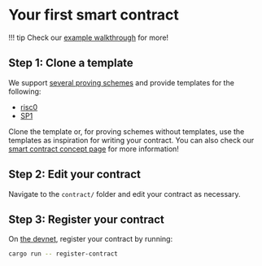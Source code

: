 # Your first smart contract

!!! tip
    Check our [example walkthrough](./example/your-first-smart-contract.md) for more!

## Step 1: Clone a template

We support [several proving schemes](../concepts/proof-generation.md#our-supported-proving-schemes) and provide templates for the following:

- [risc0](https://github.com/Hyle-org/risc0-template)
- [SP1](https://github.com/Hyle-org/template-sp1)

Clone the template or, for proving schemes without templates, use the templates as inspiration for writing your contract. You can also check our [smart contract concept page](../concepts/smart-contracts.md) for more information!

## Step 2: Edit your contract

Navigate to the `contract/` folder and edit your contract as necessary.

## Step 3: Register your contract

On [the devnet](./devnet.md), register your contract by running:

```sh
cargo run -- register-contract
```

